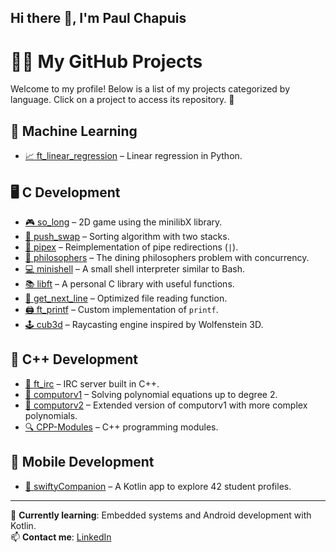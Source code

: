 ## Hi there 👋, I'm Paul Chapuis

# 👨‍💻 My GitHub Projects  

Welcome to my profile! Below is a list of my projects categorized by language. Click on a project to access its repository. 🚀  

## 🔢 Machine Learning  
- [📈 ft_linear_regression](https://github.com/pchapuis1/ft_linear_regression) – Linear regression in Python.  

## 🖥️ C Development  
- [🎮 so_long](https://github.com/pchapuis1/so_long) – 2D game using the minilibX library.  
- [🔢 push_swap](https://github.com/pchapuis1/push_swap) – Sorting algorithm with two stacks.  
- [🔗 pipex](https://github.com/pchapuis1/pipex) – Reimplementation of pipe redirections (`|`).  
- [🤔 philosophers](https://github.com/pchapuis1/philosophers) – The dining philosophers problem with concurrency.  
- [💻 minishell](https://github.com/pchapuis1/minishell) – A small shell interpreter similar to Bash.  
- [📚 libft](https://github.com/pchapuis1/libft) – A personal C library with useful functions.  
- [📖 get_next_line](https://github.com/pchapuis1/get_next_line) – Optimized file reading function.  
- [🖨️ ft_printf](https://github.com/pchapuis1/ft_printf) – Custom implementation of `printf`.  
- [🕹️ cub3d](https://github.com/pchapuis1/cub3d) – Raycasting engine inspired by Wolfenstein 3D.  

## 💎 C++ Development  
- [💬 ft_irc](https://github.com/pchapuis1/ft_irc) – IRC server built in C++.  
- [🧮 computorv1](https://github.com/pchapuis1/computorv1) – Solving polynomial equations up to degree 2.  
- [🧮 computorv2](https://github.com/pchapuis1/computorv2) – Extended version of computorv1 with more complex polynomials.  
- [🔍 CPP-Modules](https://github.com/pchapuis1/CPP-Modules) – C++ programming modules.  

## 📱 Mobile Development  
- [📲 swiftyCompanion](https://github.com/pchapuis1/swiftyCompanion) – A Kotlin app to explore 42 student profiles.  

---  

🌱 **Currently learning**: Embedded systems and Android development with Kotlin.  
📫 **Contact me**: [LinkedIn](https://linkedin.com/in/www.linkedin.com/in/paulchapuis)  


